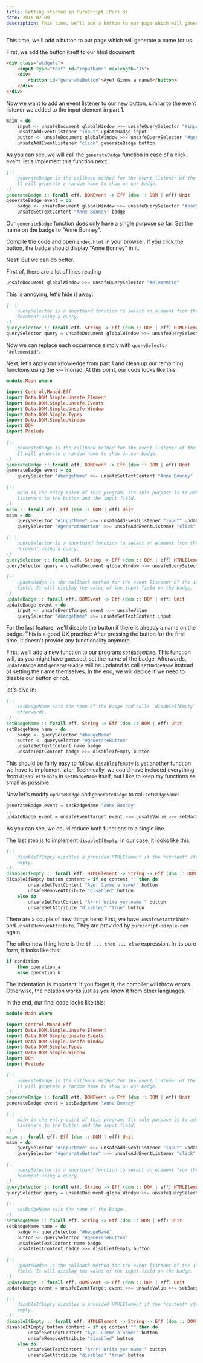 ```yaml
---
title: Getting started in PureScript (Part 3)
date: 2016-02-09
description: This time, we’ll add a button to our page which will generate a name for us.
...
```


This time, we'll add a button to our page which will generate a name for us.

First, we add the button itself to our html document:

```html
<div class="widgets">
    <input type="text" id="inputName" maxlength="15">
    <div>
        <button id="generateButton">Aye! Gimme a name!</button>
    </div>
</div>
```

Now we want to add an event listener to our new button, similar to the event listener we added to the input element in part 1.

```haskell
main = do
    input <- unsafeDocument globalWindow >>= unsafeQuerySelector "#inputName"
    unsafeAddEventListener "input" updateBadge input
    button <- unsafeDocument globalWindow >>= unsafeQuerySelector "#generateButton"
    unsafeAddEventListener "click" generateBadge button
```

As you can see, we will call the `generateBadge` function in case of a click event. let's implement this function next:

```haskell
{-|
    generateBadge is the callback method for the event listener of the button.
    It will generate a random name to show on our badge.
-}
generateBadge :: forall eff. DOMEvent -> Eff (dom :: DOM | eff) Unit
generateBadge event = do
    badge <- unsafeDocument globalWindow >>= unsafeQuerySelector "#badgeName"
    unsafeSetTextContent "Anne Bonney" badge
```

Our `generateBadge` function does only have a single purpose so far: Set the name on the badge to "Anne Bonney".

Compile the code and open `index.html` in your browser. If you click the button, the badge should display "Anne Bonney" in it.

Neat! But we can do better.

First of, there are a lot of lines reading
```haskell
unsafeDocument globalWindow >>= unsafeQuerySelector "#elementid"
```
This is annoying, let's hide it away:

```haskell
{- |
    querySelector is a shorthand function to select an element from the global
    document using a query.
-}
querySelector :: forall eff. String -> Eff (dom :: DOM | eff) HTMLElement
querySelector query = unsafeDocument globalWindow >>= unsafeQuerySelector query
```

Now we can replace each occurrence simply with `querySelector "#elementid"`.

Next, let's apply our knowledge from part 1 and clean up our remaining functions using the `>>=` monad. At this point, our code looks like this:

```haskell
module Main where

import Control.Monad.Eff
import Data.DOM.Simple.Unsafe.Element
import Data.DOM.Simple.Unsafe.Events
import Data.DOM.Simple.Unsafe.Window
import Data.DOM.Simple.Types
import Data.DOM.Simple.Window
import DOM
import Prelude

{-|
    generateBadge is the callback method for the event listener of the button.
    It will generate a random name to show on our badge.
-}
generateBadge :: forall eff. DOMEvent -> Eff (dom :: DOM | eff) Unit
generateBadge event = do
    querySelector "#badgeName" >>= unsafeSetTextContent "Anne Bonney"

{-|
    main is the entry point of this program. Its sole purpose is to add event
    listeners to the button and the input field.
-}
main :: forall eff. Eff (dom :: DOM | eff) Unit
main = do
    querySelector "#inputName" >>= unsafeAddEventListener "input" updateBadge
    querySelector "#generateButton" >>= unsafeAddEventListener "click" generateBadge

{- |
    querySelector is a shorthand function to select an element from the global
    document using a query.
-}
querySelector :: forall eff. String -> Eff (dom :: DOM | eff) HTMLElement
querySelector query = unsafeDocument globalWindow >>= unsafeQuerySelector query

{-|
    updateBadge is the callback method for the event listener of the input
    field. It will display the value of the input field on the badge.
-}
updateBadge :: forall eff. DOMEvent -> Eff (dom :: DOM | eff) Unit
updateBadge event = do
    input <- unsafeEventTarget event >>= unsafeValue
    querySelector "#badgeName" >>= unsafeSetTextContent input
```

For the last feature, we'll disable the button if there is already a name on the badge. This is a good UX practise: After pressing the button for the first time, it doesn't provide any functionality anymore.

First, we'll add a new function to our program: `setBadgeName`. This function will, as you might have guessed, set the name of the badge. Afterwards, `updateBadge` and `generateBadge` will be updated to call `setBadgeName` instead of setting the name themselves. In the end, we will decide if we need to disable our button or not.

let's dive in:

```haskell
{-|
    setBadgeName sets the name of the Badge and calls `disableIfEmpty`
    afterwards.
-}
setBadgeName :: forall eff. String -> Eff (dom :: DOM | eff) Unit
setBadgeName name = do
    badge <- querySelector "#badgeName"
    button <- querySelector "#generateButton"
    unsafeSetTextContent name badge
    unsafeTextContent badge >>= disableIfEmpty button
```

This should be fairly easy to follow. `disableIfEmpty` is yet another function we have to implement later. Technically, we could have included everything from `disableIfEmpty` in `setBadgeName` itself, but I  like to keep my functions as small as possible.

Now let's modify `updateBadge` and `generateBadge` to call `setBadgeName`:

```haskell
generateBadge event = setBadgeName "Anne Bonney"
...
updateBadge event = unsafeEventTarget event >>= unsafeValue >>= setBadgeName
```

As you can see, we could reduce both functions to a single line.

The last step is to implement `disableIfEmpty`. In our case, it looks like this:

```haskell
{-|
    disableIfEmpty disables a provided HTMLElement if the *content* string is
    empty.
-}
disableIfEmpty :: forall eff. HTMLElement -> String -> Eff (dom :: DOM | eff) Unit
disableIfEmpty button content = if eq content "" then do
        unsafeSetTextContent "Aye! Gimme a name!" button
        unsafeRemoveAttribute "disabled" button
    else do
        unsafeSetTextContent "Arrr! Write yer name!" button
        unsafeSetAttribute "disabled" "true" button
```

There are a couple of new things here: First, we have `unsafeSetAttribute` and `unsafeRemoveAttribute`. They are provided by `purescript-simple-dom` again.

The other new thing here is the `if ... then ... else` expression. In its pure form, it looks like this:

```haskell
if condition
	then operation_a
	else operation_b
```

The indentation is important: if you forget it, the compiler will throw errors. Otherwise, the notation works just as you know it from other languages.

In the end, our final code looks like this:

```haskell
module Main where

import Control.Monad.Eff
import Data.DOM.Simple.Unsafe.Element
import Data.DOM.Simple.Unsafe.Events
import Data.DOM.Simple.Unsafe.Window
import Data.DOM.Simple.Types
import Data.DOM.Simple.Window
import DOM
import Prelude

{-|
    generateBadge is the callback method for the event listener of the button.
    It will generate a random name to show on our badge.
-}
generateBadge :: forall eff. DOMEvent -> Eff (dom :: DOM | eff) Unit
generateBadge event = setBadgeName "Anne Bonney"

{-|
    main is the entry point of this program. Its sole purpose is to add event
    listeners to the button and the input field.
-}
main :: forall eff. Eff (dom :: DOM | eff) Unit
main = do
    querySelector "#inputName" >>= unsafeAddEventListener "input" updateBadge
    querySelector "#generateButton" >>= unsafeAddEventListener "click" generateBadge

{-|
    querySelector is a shorthand function to select an element from the global
    document using a query.
-}
querySelector :: forall eff. String -> Eff (dom :: DOM | eff) HTMLElement
querySelector query = unsafeDocument globalWindow >>= unsafeQuerySelector query

{-|
    setBadgeName sets the name of the Badge.
-}
setBadgeName :: forall eff. String -> Eff (dom :: DOM | eff) Unit
setBadgeName name = do
    badge <- querySelector "#badgeName"
    button <- querySelector "#generateButton"
    unsafeSetTextContent name badge
    unsafeTextContent badge >>= disableIfEmpty button

{-|
    updateBadge is the callback method for the event listener of the input
    field. It will display the value of the input field on the badge.
-}
updateBadge :: forall eff. DOMEvent -> Eff (dom :: DOM | eff) Unit
updateBadge event = unsafeEventTarget event >>= unsafeValue >>= setBadgeName

{-|
    disableIfEmpty disables a provided HTMLElement if the *content* string is
    empty.
-}
disableIfEmpty :: forall eff. HTMLElement -> String -> Eff (dom :: DOM | eff) Unit
disableIfEmpty button content = if eq content "" then do
        unsafeSetTextContent "Aye! Gimme a name!" button
        unsafeRemoveAttribute "disabled" button
    else do
        unsafeSetTextContent "Arrr! Write yer name!" button
        unsafeSetAttribute "disabled" "true" button

```
